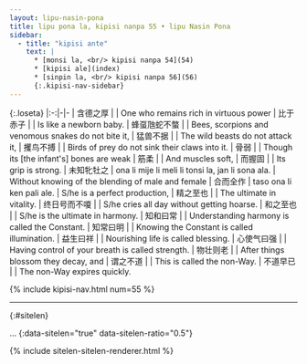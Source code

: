 ```yaml
---
layout: lipu-nasin-pona
title: lipu pona la, kipisi nanpa 55 • lipu Nasin Pona
sidebar:
  - title: "kipisi ante"
    text: |
      * [monsi la, <br/> kipisi nanpa 54](54)
      * [kipisi ale](index)
      * [sinpin la, <br/> kipisi nanpa 56](56)
      {:.kipisi-nav-sidebar}
---
```


{:.loseta}
|:-:|-|-
| 含德之厚     |                               | One who remains rich in virtuous power
| 比于赤子     |                               | Is like a newborn baby.
| 蜂虿虺蛇不螫 |                               | Bees, scorpions and venomous snakes do not bite it,
| 猛兽不据     |                               | The wild beasts do not attack it,
| 攫鸟不搏     |                               | Birds of prey do not sink their claws into it.
| 骨弱         |                               | Though its [the infant's] bones are weak
| 筋柔         |                               | And muscles soft,
| 而握固       |                               | Its grip is strong.
| 未知牝牡之   | ona li mije li meli li tonsi la, jan li sona ala. | Without knowing of the blending of male and female
| 合而全作     | taso ona li ken pali ale.     | S/he is a perfect production,
| 精之至也     |                               | The ultimate in vitality.
| 终日号而不嗄 |                               | S/he cries all day without getting hoarse.
| 和之至也     |                               | S/he is the ultimate in harmony.
| 知和曰常     |                               | Understanding harmony is called the Constant.
| 知常曰明     |                               | Knowing the Constant is called illumination.
| 益生曰祥     |                               | Nourishing life is called blessing.
| 心使气曰强   |                               | Having control of your breath is called strength.
| 物壮则老     |                               | After things blossom they decay, and
| 谓之不道     |                               | This is called the non-Way.
| 不道早已     |                               | The non-Way expires quickly.

{% include kipisi-nav.html num=55 %}

-------
{:#sitelen}

...
{:data-sitelen="true" data-sitelen-ratio="0.5"}

{% include sitelen-sitelen-renderer.html %}
